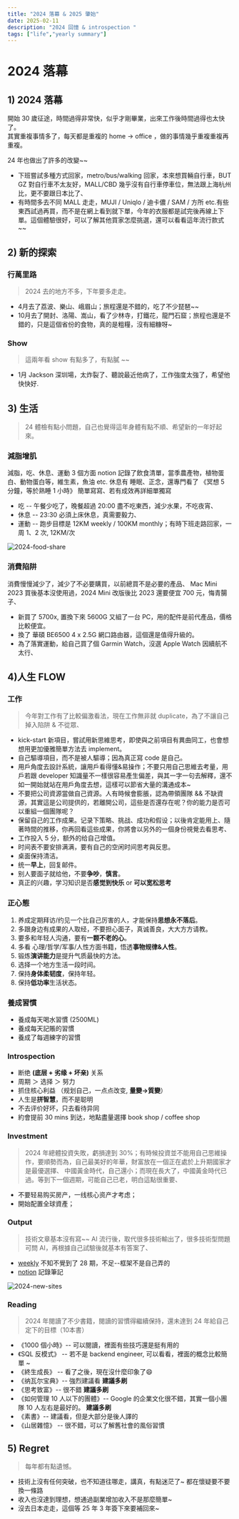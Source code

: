 ```yaml
---
title: "2024 落幕 & 2025 肇始"
date: 2025-02-11
description: "2024 回憶 & introspection "
tags: ["life","yearly summary"]
---
```


# 2024 落幕

## 1) 2024 落幕

開始 30 歲征途，時間過得非常快，似乎才剛畢業，出來工作後時間過得也太快了。  
其實重複事情多了，每天都是重複的 home -> office ，做的事情幾乎重複重複再重複。

24 年也做出了許多的改變~~

* 下班嘗試多種方式回家，metro/bus/walking 回家，本來想買輛自行車，BUT GZ 對自行車不太友好，MALL/CBD 幾乎沒有自行車停車位，無法跟上海杭州比，更不要跟日本比了、
* 有時間多去不同 MALL 走走，MUJI / Uniqlo / 迪卡儂 / SAM / 方所 etc.有些東西試過再買，而不是在網上看到就下單，今年的衣服都是試完後再線上下單。這個體驗很好，可以了解其他買家怎麼挑選，還可以看看這年流行款式~~

## 2) 新的探索

### 行萬里路

> 2024 去的地方不多，下年要多走走。

* 4月去了荔波、樂山、峨眉山；旅程還是不錯的，吃了不少琵琶~~
* 10月去了開封、洛陽、嵩山，看了少林寺，打鐵花，龍門石窟；旅程也還是不錯的，只是這個省份的食物，真的是粗糧，沒有細糠呀~

### Show

> 這兩年看 show 有點多了，有點膩 ~~

* 1月 Jackson 深圳場，太炸裂了、聽說最近他病了，工作強度太強了，希望他快快好.

## 3) 生活

> 24 體檢有點小問題，自己也覺得這年身體有點不順、希望新的一年好起來。

### 減脂增肌

減脂，吃、休息、運動 3 個方面
notion 記錄了飲食清單，當季農產物，植物蛋白、動物蛋白等，維生素，魚油 etc.
休息有 睡眠、正念，還專門看了 《冥想 5 分鐘，等於熟睡 1 小時》
簡單寫寫、若有成效再詳細單獨寫

* 吃 -- 午餐少吃了，晚餐超過 20:00 盡不吃東西，減少水果，不吃夜宵、
* 休息 -- 23:30 必須上床休息，真需要毅力、
* 運動 -- 跑步目標是 12KM weekly / 100KM monthly；有時下班走路回家，一周 1、2 次, 12KM/次

![2024-food-share](https://gz-blog-storage-1252787757.cos.ap-guangzhou.myqcloud.com/usr/uploads/2025/02/2024foodshare.jpg)

### 消費陷阱

消費慢慢減少了，減少了不必要購買，以前總買不是必要的產品、 Mac Mini 2023 買後基本沒使用過，2024 Mini 改版後比 2023 還要便宜 700 元，悔青腸子、

* 新買了 5700x, 置換下來 5600G 又組了一台 PC，用的配件是前代產品，價格比較便宜。
* 換了 華碩 BE6500 4 x 2.5G 網口路由器，這個還是值得升級的。
* 為了落實運動，給自己買了個 Garmin Watch，沒選 Apple Watch 因續航不太行、

## 4)人生 FLOW

### 工作

> 今年對工作有了比較偏激看法，現在工作無非就 duplicate，為了不讓自己掉入陷阱 & 不從眾、

* kick-start 新項目，嘗試用新思維思考，即使與之前項目有異曲同工，也會想想用更加優雅簡單方法去 implement。
* 自己驅導項目，而不是被人驅導；因為真正寫 code 是自己。
* 用戶角度去設計系統，讓用戶看得懂&易操作；不要只用自己思維去考量，用戶若跟 developer 知識量不一樣很容易產生偏差，與其一字一句去解釋，還不如一開始就站在用戶角度去想，這樣可以節省大量的溝通成本~
* 不要把公司資源當做自己資源。人有時候會膨脹，認為帶領團隊 && 不缺資源，其實這是公司提供的，若離開公司，這些是否還存在呢？你的能力是否可以重組一個團隊呢？
* 保留自己的工作成果。记录下策略、挑战、成功和假设；以後肯定能用上、隨著時間的推移，你再回看這些成果，你將會以另外的一個身份視覺去看思考、
* 工作投入 5 分，额外的给自己增值。
* 时间表不要安排满满，要有自己的空闲时间思考與反思。
* 桌面保持清洁。
* 统一**早上**，回复邮件。
* 别人要面子就给他，不要**争吵**，**慎言**。
* 真正的兴趣，学习知识是否**感觉到快乐** or **可以宽松思考**

### 正心態

1. 养成定期拜访/约见一个比自己厉害的人，才能保持**思想永不落后**。
2. 多跟身边有成果的人取经，不要担心面子，真诚善良，大大方方请教。
3. 要多和年轻人沟通，要有**一颗不老的心**。
4. 多看 心理/哲学/军事/人性方面书籍，悟透**事物规律&人性**。
5. 锻炼**演讲能力**是提升气质最快的方法。
6. 选择一个地方生活一段时间。
7. 保持**身体柔韧度**，保持年轻。
8. 保持**低功率**生活状态。

### 養成習慣

* 養成每天喝水習慣 (2500ML)
* 養成每天記賬的習慣
* 養成了每週練字的習慣

### Introspection

* 断绝 **(底层 + 劣缘 + 坏亲)** 关系
* 周期 ＞ 选择 ＞ 努力
* 抓住核心利益 （规划自己，一点点改变, **量變->質變**）
* 人生是**拼智慧**，而不是聪明
* 不去评价好坏，只去看待异同
* 約會提前 30 mins 到达，地點盡量選擇 book shop / coffee shop

### Investment

> 2024 年總體投資失敗，虧損達到 30%；有時候投資並不能用自己思維操作，要順勢而為，自己最美好的年華，財富放在一個正在處於上升期國家才是最優選擇、
> 中國黃金時代，自己還小；而現在長大了，中國黃金時代已過。等到下一個週期，可能自己已老，明白這點很重要、

* 不要轻易购买房产，一线核心资产才考虑；
* 開始配置全球資產；

### Output 

> 技術文章基本沒有寫~~ AI 流行後，取代很多技術輸出了，很多技術型問題可問 AI，再根據自己試驗後就基本有答案了、

* [weekly](https://weekly.biyongyao.com) 不知不覺到了 28 期，不足--框架不是自己弄的
* [notion](https://notion.biyongyao.com) 記錄筆記

![2024-new-sites](https://gz-blog-storage-1252787757.cos.ap-guangzhou.myqcloud.com/usr/uploads/2025/02/2024newsites.jpg)

### Reading

> 2024 年閱讀了不少書籍，閱讀的習慣得繼續保持，還未達到 24 年給自己定下的目標（10本書）

* 《1000 個小時》-- 可以閱讀，裡面有些技巧還是挺有用的
* 《SQL 反模式》 -- 若不是 backend engineer, 可以看看，裡面的概念比較簡單 ~
* 《終生成長》 -- 看了之後，現在沒什麼印象了😄
* 《纳瓦尔宝典》-- 強烈建議看 **建議多刷**
* 《思考致富》-- 很不錯 **建議多刷**
* 《如何管理 10 人以下的團體》-- Google 的企業文化很不錯，其實一個小團隊 10 人左右是最好的。 **建議多刷**
* 《素書》-- 建議看，但是大部分是後人譯的
* 《山居雜憶》 -- 很不錯，可以了解舊社會的風俗習慣

## 5) Regret

> 每年都有點遺憾。

* 技術上沒有任何突破，也不知道往哪走，講真，有點迷茫了~ 都在懷疑要不要換一條路
* 收入也沒達到理想，想通過副業增加收入不是那麼簡單~
* 沒去日本走走，這個等 25 年 3 年簽下來要補回來~
